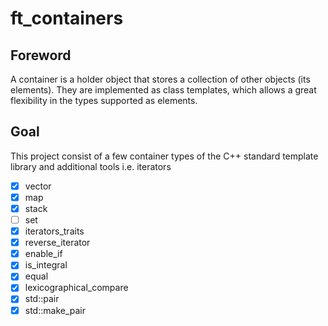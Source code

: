 # ft_containers

## Foreword
A container is a holder object that stores a collection of other objects (its elements). They are implemented as class templates, which allows a great flexibility in the types supported as elements.

## Goal
This project consist of a few container types of the C++ standard template library and additional tools i.e. iterators
- [x] vector
- [x] map
- [x] stack
- [ ] set
- [x] iterators_traits
- [x] reverse_iterator
- [x] enable_if
- [x] is_integral
- [x] equal
- [x] lexicographical_compare
- [x] std::pair
- [x] std::make_pair
